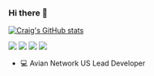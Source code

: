 ### Hi there 👋

[![Craig's GitHub stats](https://github-readme-stats.vercel.app/api?username=cdonnachie&count_private=true&show_icons=true&theme=dark)](https://github.com/anuraghazra/github-readme-stats)

![](https://img.shields.io/badge/Code-C++-informational?style=flat&logo=cplusplus&logoColor=white&color=2bbc8a)
![](https://img.shields.io/badge/Code-JS-informational?style=flat&logo=javascript&logoColor=white&color=2bbc8a)
![](https://img.shields.io/badge/OS-Linux-informational?style=flat&logo=linux&logoColor=white&color=2bbc8a)
![](https://img.shields.io/badge/Crypto-Bitcoin-informational?style=flat&logo=bitcoin&logoColor=white&color=2bbc8a)

- 💻 Avian Network US Lead Developer

<!--
**cdonnachie/cdonnachie** is a ✨ _special_ ✨ repository because its `README.md` (this file) appears on your GitHub profile.

Here are some ideas to get you started:

- 🔭 I’m currently working on ...
- 🌱 I’m currently learning ...
- 👯 I’m looking to collaborate on ...
- 🤔 I’m looking for help with ...
- 💬 Ask me about ...
- 📫 How to reach me: ...
- 😄 Pronouns: ...
- ⚡ Fun fact: ...
-->
